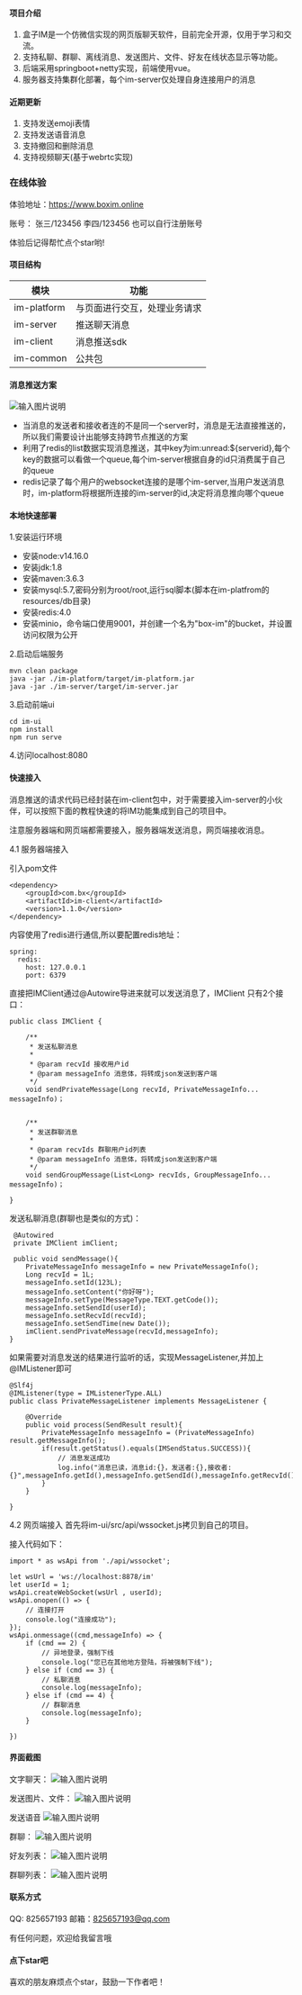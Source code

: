
#### 项目介绍
1. 盒子IM是一个仿微信实现的网页版聊天软件，目前完全开源，仅用于学习和交流。
1. 支持私聊、群聊、离线消息、发送图片、文件、好友在线状态显示等功能。
1. 后端采用springboot+netty实现，前端使用vue。
1. 服务器支持集群化部署，每个im-server仅处理自身连接用户的消息

#### 近期更新
1. 支持发送emoji表情
1. 支持发送语音消息
1. 支持撤回和删除消息
1. 支持视频聊天(基于webrtc实现)

### 在线体验
体验地址：https://www.boxim.online

账号：
张三/123456
李四/123456
也可以自行注册账号

体验后记得帮忙点个star哟!

#### 项目结构
|  模块  |     功能 |
|-------------|------------|
| im-platform | 与页面进行交互，处理业务请求 |
| im-server   | 推送聊天消息|
| im-client   | 消息推送sdk|
| im-common   | 公共包  |

#### 消息推送方案
![输入图片说明](%E6%88%AA%E5%9B%BE/%E6%B6%88%E6%81%AF%E6%8E%A8%E9%80%81%E9%9B%86%E7%BE%A4%E5%8C%96.jpg)

- 当消息的发送者和接收者连的不是同一个server时，消息是无法直接推送的，所以我们需要设计出能够支持跨节点推送的方案
- 利用了redis的list数据实现消息推送，其中key为im:unread:${serverid},每个key的数据可以看做一个queue,每个im-server根据自身的id只消费属于自己的queue
- redis记录了每个用户的websocket连接的是哪个im-server,当用户发送消息时，im-platform将根据所连接的im-server的id,决定将消息推向哪个queue

#### 本地快速部署
1.安装运行环境
- 安装node:v14.16.0
- 安装jdk:1.8
- 安装maven:3.6.3
- 安装mysql:5.7,密码分别为root/root,运行sql脚本(脚本在im-platfrom的resources/db目录)
- 安装redis:4.0
- 安装minio，命令端口使用9001，并创建一个名为"box-im"的bucket，并设置访问权限为公开

2.启动后端服务
```
mvn clean package
java -jar ./im-platform/target/im-platform.jar
java -jar ./im-server/target/im-server.jar
```

3.启动前端ui
```
cd im-ui
npm install
npm run serve
```

4.访问localhost:8080
#### 快速接入
消息推送的请求代码已经封装在im-client包中，对于需要接入im-server的小伙伴，可以按照下面的教程快速的将IM功能集成到自己的项目中。

注意服务器端和网页端都需要接入，服务器端发送消息，网页端接收消息。

4.1 服务器端接入

引入pom文件
```
<dependency>
    <groupId>com.bx</groupId>
    <artifactId>im-client</artifactId>
    <version>1.1.0</version>
</dependency>
```
内容使用了redis进行通信,所以要配置redis地址：

```
spring:
  redis:
    host: 127.0.0.1
    port: 6379
```

直接把IMClient通过@Autowire导进来就可以发送消息了，IMClient 只有2个接口：
```
public class IMClient {

    /**
     * 发送私聊消息
     *
     * @param recvId 接收用户id
     * @param messageInfo 消息体，将转成json发送到客户端
     */
    void sendPrivateMessage(Long recvId, PrivateMessageInfo... messageInfo)；
     

    /**
     * 发送群聊消息
     *
     * @param recvIds 群聊用户id列表
     * @param messageInfo 消息体，将转成json发送到客户端
     */
    void sendGroupMessage(List<Long> recvIds, GroupMessageInfo... messageInfo)；
      
}
```

发送私聊消息(群聊也是类似的方式)：
```
 @Autowired
 private IMClient imClient;

 public void sendMessage(){
    PrivateMessageInfo messageInfo = new PrivateMessageInfo();
    Long recvId = 1L;
    messageInfo.setId(123L);
    messageInfo.setContent("你好呀");
    messageInfo.setType(MessageType.TEXT.getCode());
    messageInfo.setSendId(userId);
    messageInfo.setRecvId(recvId);
    messageInfo.setSendTime(new Date());
    imClient.sendPrivateMessage(recvId,messageInfo);
}

```

如果需要对消息发送的结果进行监听的话，实现MessageListener,并加上@IMListener即可
```
@Slf4j
@IMListener(type = IMListenerType.ALL)
public class PrivateMessageListener implements MessageListener {
    
    @Override
    public void process(SendResult result){
        PrivateMessageInfo messageInfo = (PrivateMessageInfo) result.getMessageInfo();
        if(result.getStatus().equals(IMSendStatus.SUCCESS)){
            // 消息发送成功
            log.info("消息已读，消息id:{}，发送者:{},接收者:{}",messageInfo.getId(),messageInfo.getSendId(),messageInfo.getRecvId());
        }
    }

}
```

4.2 网页端接入
首先将im-ui/src/api/wssocket.js拷贝到自己的项目。

接入代码如下：
```
import * as wsApi from './api/wssocket';

let wsUrl = 'ws://localhost:8878/im'
let userId = 1;
wsApi.createWebSocket(wsUrl , userId);
wsApi.onopen(() => {
    // 连接打开
    console.log("连接成功");
});
wsApi.onmessage((cmd,messageInfo) => {
    if (cmd == 2) {
    	// 异地登录，强制下线
    	console.log("您已在其他地方登陆，将被强制下线");
    } else if (cmd == 3) {
    	// 私聊消息
    	console.log(messageInfo);
    } else if (cmd == 4) {
    	// 群聊消息
    	console.log(messageInfo);
    }

})
```

#### 界面截图
文字聊天：
![输入图片说明](%E6%88%AA%E5%9B%BE/%E6%96%87%E5%AD%97%E8%81%8A%E5%A4%A9.jpg)

发送图片、文件：
![输入图片说明](%E6%88%AA%E5%9B%BE/%E5%8F%91%E9%80%81%E5%9B%BE%E7%89%87%E6%96%87%E4%BB%B6.jpg)

发送语音
![输入图片说明](%E6%88%AA%E5%9B%BE/%E5%8F%91%E9%80%81%E8%AF%AD%E9%9F%B3.jpg)

群聊：
![输入图片说明](%E6%88%AA%E5%9B%BE/%E7%BE%A4%E8%81%8A.jpg)

好友列表：
![输入图片说明](%E6%88%AA%E5%9B%BE/%E5%A5%BD%E5%8F%8B%E5%88%97%E8%A1%A8.jpg)

群聊列表：
![输入图片说明](%E6%88%AA%E5%9B%BE/%E7%BE%A4%E8%81%8A%E5%88%97%E8%A1%A8.jpg)

#### 联系方式
QQ: 825657193
邮箱：825657193@qq.com

有任何问题，欢迎给我留言哦

#### 点下star吧
喜欢的朋友麻烦点个star，鼓励一下作者吧！
